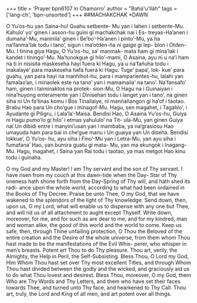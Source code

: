 +++
title = 'Prayer bpn6107 in Chamorro'
author = "Bahá'u'lláh"
tags = ['lang-ch', 'bpn-unsorted']
+++
##MACHAKCHAK
*DAWN

O Yu’os-hu yan Saina-hu! Guahu setbente- Mu yan i lahen i setbente-Mu. Kahulo’ yo’ ginen i asson-hu guini gi machakchak nai i Es- treyas-Ha’anen i dumaña’-Mu, maninila’ ginen i Be’bo’-Ha’anen i pinto’-Mu, ya ha na’fanma’lak todu i tano’, sigun i ma’otden-ña ni gaige gi lep- blon i Otden-Mu.
I tinina giya Hagu, O Yu’os-hu, sa’ manmak- mata ham gi mina’lak i kandet i tiningo’-Mu. Na’tunokgue gi hilo’-mami, O Asaina, ayu ni u na’i ham na ti in nisisita maskeseha hayi fuera ki Hagu, ya u na’fañuha todu i inakalaye’ para maskeseha hafa fuera ki Hagu. Tuge’ papa’, lok- kue’ para guahu, yan para hayi na manhihot-hu, para i mamparientes-hu, lalahi yan famalao’an, i minaolek este na tano’ yan i mamamaila’ na tano’. Na’fansafo’ ham, ginen i taiminaktos na protek- sion-Mu, O Hagu na i Guinaiyan i nina’huyong enteramente yan i Dinisehan todu i langet yan i tano’, na ginen siha ni Un fa’tinas komu i Bos Tinailaiye, ni manñañangon gi ha’of i taotao. Brabu Hao para Un cho’gue i minagof-Mu. Hagu, sen magahet, i Tagahlo’, i Ayudante gi Piligru, i Lala’la’-Maisa.
Bendisi Hao, O Asaina Yu’os-hu, Guiya ni Hagu pumo’lo gi hilo’ i etmas yahululo’ na Tit- ula-Mu, yan ginen Guiya nai Un dibidi entre i manyini’usan yan i mambaba, ya na’grasiosu Hao umayuda ham para bai in che’gue manu i Un guaiya yan Un diseha. Bendisi lokkue’, O Yu’os- hu, ayu siha i Fino’-Mu yan i Letra-Mu, yan ayu siha i fumafana’ Hao, yan bumira guatu gi mata- Mu, yan ma ekungok i Inagang-Mu.
Hagu, magahet, i Saina yan Rai todu i taotao, ya mas metgot Hao kinu todu i guinaha.

O my God and my Master! I am Thy servant and the son of Thy servant. I have risen from my couch at this dawn-tide when the Day- Star of Thy oneness hath shone forth from the Day-Spring of Thy will, and hath shed its radi- ance upon the whole world, according to what had been ordained in the Books of Thy Decree.
Praise be unto Thee, O my God, that we have wakened to the splendors of the light of Thy knowledge. Send down, then, upon us, O my Lord, what will enable us to dispense with any one but Thee, and will rid us of all attachment to aught except Thyself. Write down, moreover, for me, and for such as are dear to me, and for my kindred, man and woman alike, the good of this world and the world to come. Keep us safe, then, through Thine unfailing protection, O Thou the Beloved of the entire creation and the Desire of the whole universe, from them whom Thou hast made to be the manifestations of the Evil Whis- perer, who whisper in men’s breasts. Potent art Thou to do Thy pleasure. Thou art, verily, the Almighty, the Help in Peril, the Self-Subsisting.
Bless Thou, O Lord my God, Him Whom Thou hast set over Thy most excellent Titles, and through Whom Thou hast divided between the godly and the wicked, and graciously aid us to do what Thou lovest and desirest. Bless Thou, moreover, O my God, them Who are Thy Words and Thy Letters, and them who have set their faces towards Thee, and turned unto Thy face, and hearkened to Thy Call. Thou art, truly, the Lord and King of all men, and art potent over all things.
